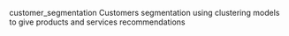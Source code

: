customer_segmentation
Customers segmentation using clustering models to give products and services recommendations
